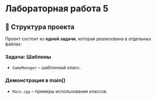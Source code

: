 # Лабораторная работа 5

## 📂 Структура проекта  
Проект состоит из **одной задачи**, которая реализована в отдельных файлах:  

### **Задача: Шаблоны**  
- `GameManager` – шаблонный класс.  
### **Демонстрация в main()**  
- `Main.cpp` – примеры использования классов.  
